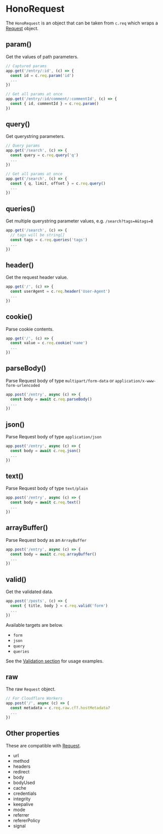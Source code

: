 # HonoRequest

The `HonoRequest` is an object that can be taken from `c.req` which wraps a [Request](https://developer.mozilla.org/en-US/docs/Web/API/Request) object.

## param()

Get the values of path parameters.

```ts
// Captured params
app.get('/entry/:id', (c) => {
  const id = c.req.param('id')
  ...
})

// Get all params at once
app.get('/entry/:id/comment/:commentId', (c) => {
  const { id, commentId } = c.req.param()
})
```

## query()

Get querystring parameters.

```ts
// Query params
app.get('/search', (c) => {
  const query = c.req.query('q')
  ...
})

// Get all params at once
app.get('/search', (c) => {
  const { q, limit, offset } = c.req.query()
  ...
})
```

## queries()

Get multiple querystring parameter values, e.g. `/search?tags=A&tags=B`

```ts
app.get('/search', (c) => {
  // tags will be string[]
  const tags = c.req.queries('tags')
  ...
})
```

## header()

Get the request header value.

```ts
app.get('/', (c) => {
  const userAgent = c.req.header('User-Agent')
  ...
})
```

## cookie()

Parse cookie contents.

```ts
app.get('/', (c) => {
  const value = c.req.cookie('name')
  ...
})
```

## parseBody()

Parse Request body of type `multipart/form-data` or `application/x-www-form-urlencoded`

```ts
app.post('/entry', async (c) => {
  const body = await c.req.parseBody()
  ...
})
```

## json()

Parse Request body of type `application/json`

```ts
app.post('/entry', async (c) => {
  const body = await c.req.json()
  ...
})
```

## text()

Parse Request body of type `text/plain`

```ts
app.post('/entry', async (c) => {
  const body = await c.req.text()
  ...
})
```

## arrayBuffer()

Parse Request body as an `ArrayBuffer`

```ts
app.post('/entry', async (c) => {
  const body = await c.req.arrayBuffer()
  ...
})
```

## valid()

Get the validated data.

```ts
app.post('/posts', (c) => {
  const { title, body } = c.req.valid('form')
  ...
})
```

Available targets are below.

- `form`
- `json`
- `query`
- `queries`

See the [Validation section](/guides/validation) for usage examples.

## raw

The raw `Request` object.

```ts
// For Cloudflare Workers
app.post('/', async (c) => {
  const metadata = c.req.raw.cf?.hostMetadata?
  ...
})
```

## Other properties

These are compatible with [Request](https://developer.mozilla.org/en-US/docs/Web/API/Request).

- url
- method
- headers
- redirect
- body
- bodyUsed
- cache
- credentials
- integrity
- keepalive
- mode
- referrer
- refererPolicy
- signal
